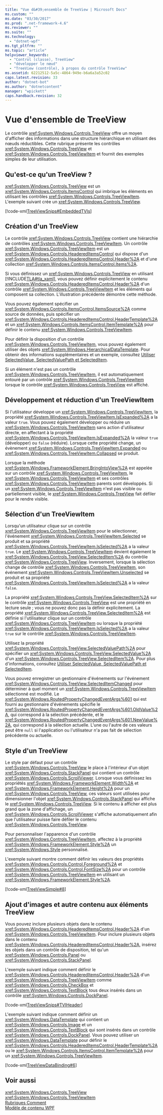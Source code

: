 ```yaml
---
title: "Vue d&#39;ensemble de TreeView | Microsoft Docs"
ms.custom: ""
ms.date: "03/30/2017"
ms.prod: ".net-framework-4.6"
ms.reviewer: ""
ms.suite: ""
ms.technology: 
  - "dotnet-wpf"
ms.tgt_pltfrm: ""
ms.topic: "article"
helpviewer_keywords: 
  - "Control (classe), TreeView"
  - "développer le nœud"
  - "TreeView (contrôle), à propos du contrôle TreeView"
ms.assetid: 62212512-5a5c-4864-949e-b6a6a3a52c02
caps.latest.revision: 33
author: "dotnet-bot"
ms.author: "dotnetcontent"
manager: "wpickett"
caps.handback.revision: 32
---
```

# Vue d&#39;ensemble de TreeView
Le contrôle <xref:System.Windows.Controls.TreeView> offre un moyen d'afficher des informations dans une structure hiérarchique en utilisant des nœuds réductibles.  Cette rubrique présente les contrôles <xref:System.Windows.Controls.TreeView> et <xref:System.Windows.Controls.TreeViewItem> et fournit des exemples simples de leur utilisation.  
  
   
  
<a name="Simple_TreeView_Control"></a>   
## Qu'est\-ce qu'un TreeView ?  
 <xref:System.Windows.Controls.TreeView> est un <xref:System.Windows.Controls.ItemsControl> qui imbrique les éléments en utilisant les contrôles <xref:System.Windows.Controls.TreeViewItem>.  L'exemple suivant crée un <xref:System.Windows.Controls.TreeView>.  
  
 [!code-xml[TreeViewSnips#EmbeddedTVIs](../../../../samples/snippets/csharp/VS_Snippets_Wpf/TreeViewSnips/CSharp/Window1.xaml#embeddedtvis)]  
  
<a name="Creating_a_TreeView"></a>   
## Création d'un TreeView  
 Le contrôle <xref:System.Windows.Controls.TreeView> contient une hiérarchie de contrôles <xref:System.Windows.Controls.TreeViewItem>.  Un contrôle <xref:System.Windows.Controls.TreeViewItem> est un <xref:System.Windows.Controls.HeaderedItemsControl> qui dispose d'un <xref:System.Windows.Controls.HeaderedItemsControl.Header%2A> et d'une collection <xref:System.Windows.Controls.ItemsControl.Items%2A>.  
  
 Si vous définissez un <xref:System.Windows.Controls.TreeView> en utilisant [!INCLUDE[TLA#tla_xaml](../../../../includes/tlasharptla-xaml-md.md)], vous pouvez définir explicitement le contenu <xref:System.Windows.Controls.HeaderedItemsControl.Header%2A> d'un contrôle <xref:System.Windows.Controls.TreeViewItem> et les éléments qui composent sa collection.  L'illustration précédente démontre cette méthode.  
  
 Vous pouvez également spécifier un <xref:System.Windows.Controls.ItemsControl.ItemsSource%2A> comme source de données, puis spécifier un <xref:System.Windows.Controls.HeaderedItemsControl.HeaderTemplate%2A> et un <xref:System.Windows.Controls.ItemsControl.ItemTemplate%2A> pour définir le contenu <xref:System.Windows.Controls.TreeViewItem>.  
  
 Pour définir la disposition d'un contrôle <xref:System.Windows.Controls.TreeViewItem>, vous pouvez également utiliser des objets <xref:System.Windows.HierarchicalDataTemplate>.  Pour obtenir des informations supplémentaires et un exemple, consultez [Utiliser SelectedValue, SelectedValuePath et SelectedItem](../../../../docs/framework/wpf/controls/how-to-use-selectedvalue-selectedvaluepath-and-selecteditem.md).  
  
 Si un élément n'est pas un contrôle <xref:System.Windows.Controls.TreeViewItem>, il est automatiquement entouré par un contrôle <xref:System.Windows.Controls.TreeViewItem> lorsque le contrôle <xref:System.Windows.Controls.TreeView> est affiché.  
  
<a name="Expanding_and_Collapsing_a_TreeViewItem"></a>   
## Développement et réduction d'un TreeViewItem  
 Si l'utilisateur développe un <xref:System.Windows.Controls.TreeViewItem>, la propriété <xref:System.Windows.Controls.TreeViewItem.IsExpanded%2A> a la valeur `true`.  Vous pouvez également développer ou réduire un <xref:System.Windows.Controls.TreeViewItem> sans action d'utilisateur directe, en affectant à la propriété <xref:System.Windows.Controls.TreeViewItem.IsExpanded%2A> la valeur `true` \(développer\) ou `false` \(réduire\).  Lorsque cette propriété change, un évènement <xref:System.Windows.Controls.TreeViewItem.Expanded> ou <xref:System.Windows.Controls.TreeViewItem.Collapsed> se produit.  
  
 Lorsque la méthode <xref:System.Windows.FrameworkElement.BringIntoView%2A> est appelée sur un contrôle <xref:System.Windows.Controls.TreeViewItem>, le <xref:System.Windows.Controls.TreeViewItem> et ses contrôles <xref:System.Windows.Controls.TreeViewItem> parents sont développés.  Si un <xref:System.Windows.Controls.TreeViewItem> n'est pas visible ou partiellement visible, le <xref:System.Windows.Controls.TreeView> fait défiler pour le rendre visible.  
  
<a name="TreeViewItem_Selection"></a>   
## Sélection d'un TreeViewItem  
 Lorsqu'un utilisateur clique sur un contrôle <xref:System.Windows.Controls.TreeViewItem> pour le sélectionner, l'événement <xref:System.Windows.Controls.TreeViewItem.Selected> se produit et sa propriété <xref:System.Windows.Controls.TreeViewItem.IsSelected%2A> a la valeur `true`.  Le <xref:System.Windows.Controls.TreeViewItem> devient également le <xref:System.Windows.Controls.TreeView.SelectedItem%2A> du contrôle <xref:System.Windows.Controls.TreeView>.  Inversement, lorsque la sélection change de contrôle <xref:System.Windows.Controls.TreeViewItem>, son événement <xref:System.Windows.Controls.TreeViewItem.Unselected> se produit et sa propriété <xref:System.Windows.Controls.TreeViewItem.IsSelected%2A> a la valeur `false`.  
  
 La propriété <xref:System.Windows.Controls.TreeView.SelectedItem%2A> sur le contrôle <xref:System.Windows.Controls.TreeView> est une propriété en lecture seule ; vous ne pouvez donc pas la définir explicitement.  La propriété <xref:System.Windows.Controls.TreeView.SelectedItem%2A> est définie si l'utilisateur clique sur un contrôle <xref:System.Windows.Controls.TreeViewItem> ou lorsque la propriété <xref:System.Windows.Controls.TreeViewItem.IsSelected%2A> a la valeur `true` sur le contrôle <xref:System.Windows.Controls.TreeViewItem>.  
  
 Utilisez la propriété <xref:System.Windows.Controls.TreeView.SelectedValuePath%2A> pour spécifier un <xref:System.Windows.Controls.TreeView.SelectedValue%2A> d'un <xref:System.Windows.Controls.TreeView.SelectedItem%2A>.  Pour plus d'informations, consultez [Utiliser SelectedValue, SelectedValuePath et SelectedItem](../../../../docs/framework/wpf/controls/how-to-use-selectedvalue-selectedvaluepath-and-selecteditem.md).  
  
 Vous pouvez enregistrer un gestionnaire d'événements sur l'événement <xref:System.Windows.Controls.TreeView.SelectedItemChanged> pour déterminer à quel moment un <xref:System.Windows.Controls.TreeViewItem> sélectionné est modifié.  Le <xref:System.Windows.RoutedPropertyChangedEventArgs%601> qui est fourni au gestionnaire d'événements spécifie le <xref:System.Windows.RoutedPropertyChangedEventArgs%601.OldValue%2A>, qui correspond à la sélection précédente, et le <xref:System.Windows.RoutedPropertyChangedEventArgs%601.NewValue%2A>, qui correspond à la sélection actuelle.  L'une ou l'autre de ces valeurs peut être `null` si l'application ou l'utilisateur n'a pas fait de sélection précédente ou actuelle.  
  
<a name="TreeView_Style"></a>   
## Style d'un TreeView  
 Le style par défaut pour un contrôle <xref:System.Windows.Controls.TreeView> le place à l'intérieur d'un objet <xref:System.Windows.Controls.StackPanel> qui contient un contrôle <xref:System.Windows.Controls.ScrollViewer>.  Lorsque vous définissez les propriétés <xref:System.Windows.FrameworkElement.Width%2A> et <xref:System.Windows.FrameworkElement.Height%2A> pour un <xref:System.Windows.Controls.TreeView>, ces valeurs sont utilisées pour dimensionner l'objet <xref:System.Windows.Controls.StackPanel> qui affiche le <xref:System.Windows.Controls.TreeView>.  Si le contenu à afficher est plus grand que la zone d'affichage, un <xref:System.Windows.Controls.ScrollViewer> s'affiche automatiquement afin que l'utilisateur puisse faire défiler le contenu <xref:System.Windows.Controls.TreeView>.  
  
 Pour personnaliser l'apparence d'un contrôle <xref:System.Windows.Controls.TreeViewItem>, affectez à la propriété <xref:System.Windows.FrameworkElement.Style%2A> un <xref:System.Windows.Style> personnalisé.  
  
 L'exemple suivant montre comment définir les valeurs des propriétés <xref:System.Windows.Controls.Control.Foreground%2A> et <xref:System.Windows.Controls.Control.FontSize%2A> pour un contrôle <xref:System.Windows.Controls.TreeViewItem> en utilisant un <xref:System.Windows.FrameworkElement.Style%2A>.  
  
 [!code-xml[TreeViewSimple#8](../../../../samples/snippets/csharp/VS_Snippets_Wpf/TreeViewSimple/CS/Window1.xaml#8)]  
  
<a name="Adding_Images_and_oOther_Content_to_TreeView_Items"></a>   
## Ajout d'images et autre contenu aux éléments TreeView  
 Vous pouvez inclure plusieurs objets dans le contenu <xref:System.Windows.Controls.HeaderedItemsControl.Header%2A> d'un <xref:System.Windows.Controls.TreeViewItem>.  Pour inclure plusieurs objets dans le contenu <xref:System.Windows.Controls.HeaderedItemsControl.Header%2A>, insérez les objets dans un contrôle de disposition, tel qu'un <xref:System.Windows.Controls.Panel> ou <xref:System.Windows.Controls.StackPanel>.  
  
 L'exemple suivant indique comment définir le <xref:System.Windows.Controls.HeaderedItemsControl.Header%2A> d'un <xref:System.Windows.Controls.TreeViewItem> comme <xref:System.Windows.Controls.CheckBox> et <xref:System.Windows.Controls.TextBlock> tous deux insérés dans un contrôle <xref:System.Windows.Controls.DockPanel>.  
  
 [!code-xml[TreeViewSnips#TVIHeader](../../../../samples/snippets/csharp/VS_Snippets_Wpf/TreeViewSnips/CSharp/Window1.xaml#tviheader)]  
  
 L'exemple suivant indique comment définir un <xref:System.Windows.DataTemplate> qui contient un <xref:System.Windows.Controls.Image> et un <xref:System.Windows.Controls.TextBlock> qui sont insérés dans un contrôle <xref:System.Windows.Controls.DockPanel>.  Vous pouvez utiliser un <xref:System.Windows.DataTemplate> pour définir le <xref:System.Windows.Controls.HeaderedItemsControl.HeaderTemplate%2A> ou le <xref:System.Windows.Controls.ItemsControl.ItemTemplate%2A> pour un <xref:System.Windows.Controls.TreeViewItem>.  
  
 [!code-xml[TreeViewDataBinding#6](../../../../samples/snippets/csharp/VS_Snippets_Wpf/TreeViewDataBinding/CSharp/Window1.xaml#6)]  
  
## Voir aussi  
 <xref:System.Windows.Controls.TreeView>   
 <xref:System.Windows.Controls.TreeViewItem>   
 [Rubriques Comment](../../../../docs/framework/wpf/controls/treeview-how-to-topics.md)   
 [Modèle de contenu WPF](../../../../docs/framework/wpf/controls/wpf-content-model.md)